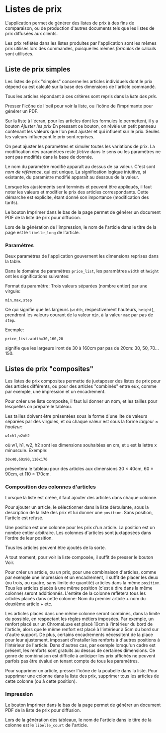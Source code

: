 # Listes de prix

L'application permet de générer des listes de prix à des fins de comparaison, ou de production d'autres documents
tels que les listes de prix diffusées aux clients.

Les prix reflétés dans les listes produites par l'application
sont les mêmes prix utilisés lors des commandes, puisque les mêmes _formules_ de calculs sont utilisées.

## Liste de prix simples

Les listes de prix "simples" concerne les articles individuels dont le prix dépend ou est calculé sur la base des dimensions de l'article commandé.

Tous les articles répondant à ces critères sont repris dans la _liste des prix_.

Presser l'icône de l'oeil pour voir la liste, ou l'icône de l'imprimante pour générer un PDF.

Sur la liste à l'écran, pour les articles dont les formules le permettent, il y a bouton _Ajuster les prix_
En pressant ce bouton, on révèle un petit panneau contenant les valeurs que l'on peut ajuster et qui influent sur le prix.
Seules les valeurs influençant le prix sont reprises.

On peut ajuster les paramètres et simuler toutes les variations de prix.
La modification des paramètres reste _fictive_ dans le sens ou les paramètres ne sont pas modifiés dans la base de donnée.

Le nom du paramètre modifié apparaît au dessus de sa valeur. C'est sont _nom de référence_, qui est unique.
La signification logique intuitive, si existante, du paramètre modifié apparaît au dessous de la valeur.

Lorsque les ajustements sont terminés et peuvent être appliqués, il faut noter les valeurs et modifier le prix des articles correspondants.
Cette démarche est explicite, étant donné son importance (modification des tarifs).

Le bouton Imprimer dans le bas de la page permet de générer un document PDF de la liste de prix pour diffusion.

Lors de la génération de l'impression, le nom de l'article dans le titre de la page est le `libelle_long` de l'article.

### Paramètres

Deux paramètres de l'application gouvernent les dimensions reprises dans la table.

Dans le domaine de paramètres `price_list`, les paramètres `width` et `height` ont les significations suivantes:

Format du paramètre: Trois valeurs séparées (nombre entier) par une virgule:

	min,max,step

Ce qui signifie que les largeurs (`width`, respectivement hauteurs, `height`), prendront les valeurs courant de la valeur `min`, à la valeur `max` par pas de `step`.

Exemple:

	price_list.width=30,160,20

signifie que les largeurs iront de 30 à 160cm par pas de 20cm: 30, 50, 70... 150.

## Listes de prix "composites"

Les listes de prix composites permette de juxtaposer des listes de prix pour des articles différents, ou pour des articles "combinés" entre eux,
comme par exemple, une impression et un encadrement.

Pour créer une liste composite, il faut lui donner un nom, et les tailles pour lesquelles on prépare le tableau.

Les tailles doivent être présentées sous la forme d'une lite de valeurs séparées par des virgules, et où chaque valeur est sous la forme _largeur_ &times; _hauteur_:

	w1xh1,w2xh2

où w1, h1, w2, h2 sont les dimensions souhaitées en cm, et `x` est la lettre x minuscule. Exemple:

	30x40,60x90,110x170

présentera le tableau pour des articles aux dimensions 30 &times; 40cm, 60 &times; 90cm, et 110 &times; 170cm.

### Composition des colonnes d'articles

Lorsque la liste est créée, il faut ajouter des articles dans chaque colonne.

Pour ajouter un article, le sélectionner dans la liste déroulante, sous la description de la liste des prix
et lui donner une `position`. Sans position, l'article est refusé.

Une position est une colonne pour les prix d'un article.
La position est un nombre entier arbitraire.
Les colonnes d'articles sont juxtaposées dans l'ordre de leur position.

Tous les articles peuvent être ajoutés de la sorte.

A tout moment, pour voir la liste composée, il suffit de presser le bouton Voir.

Pour créer un article, ou un prix, pour une combinaison d'articles, comme par exemple une impression et un encadrement,
il suffit de placer les deux (ou trois, ou quatre, sans limite de quantité) articles dans la même `position`.
Tous les articles placés à une même position (c'est à dire dans la même colonne) seront additionnés.
L'entête de la colonne reflètera tous les articles placés dans cette colonne: Nom du premier article + nom du deuxième article + etc.

Les articles placés dans une même colonne seront combinés, dans la limite du possible, en respectant les règles métiers imposées.
Par exemple, un renfort placé sur un ChromaLuxe est placé 10cm à l'intérieur du bord de l'article,
alors que le même renfort est placé à l'intérieur à 5cm du bord sur d'autre support.
De plus, certains encadrements nécessitent de la place pour leur ajustement,
imposant d'installer les renforts à d'autres positions à l'intérieur de l'article.
Dans d'autres cas, par exemple lorsqu'un cadre est présent, les renforts sont gratuits au dessus de certaines dimensions.
Ce genre de combinaison est difficile à anticiper les prix affichés ne peuvent parfois pas être évalué en tenant compte de tous les paramètres.

Pour supprimer un article, presser l'icône de la poubelle dans la liste.
Pour supprimer une colonne dans la liste des prix, supprimer tous les articles de cette colonne (ou à cette position).

### Impression

Le bouton Imprimer dans le bas de la page permet de générer un document PDF de la liste de prix pour diffusion.

Lors de la génération des tableaux, le nom de l'article dans le titre de la colonne est le `libelle_court` de l'article.
